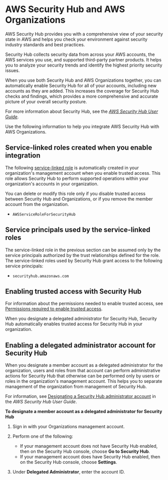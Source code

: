 # AWS Security Hub and AWS Organizations<a name="services-that-can-integrate-securityhub"></a>

AWS Security Hub provides you with a comprehensive view of your security state in AWS and helps you check your environment against security industry standards and best practices\.

Security Hub collects security data from across your AWS accounts, the AWS services you use, and supported third\-party partner products\. It helps you to analyze your security trends and identify the highest priority security issues\.

When you use both Security Hub and AWS Organizations together, you can automatically enable Security Hub for all of your accounts, including new accounts as they are added\. This increases the coverage for Security Hub checks and findings, which provides a more comprehensive and accurate picture of your overall security posture\.

For more information about Security Hub, see the *[AWS Security Hub User Guide](https://docs.aws.amazon.com/securityhub/latest/userguide/)*\.

Use the following information to help you integrate AWS Security Hub with AWS Organizations\.



## Service\-linked roles created when you enable integration<a name="integrate-enable-slr-securityhub"></a>

The following [service\-linked role](https://docs.aws.amazon.com/IAM/latest/UserGuide/using-service-linked-roles.html) is automatically created in your organization's management account when you enable trusted access\. This role allows Security Hub to perform supported operations within your organization's accounts in your organization\.

You can delete or modify this role only if you disable trusted access between Security Hub and Organizations, or if you remove the member account from the organization\.
+ `AWSServiceRoleForSecurityHub`

## Service principals used by the service\-linked roles<a name="integrate-enable-svcprin-securityhub"></a>

The service\-linked role in the previous section can be assumed only by the service principals authorized by the trust relationships defined for the role\. The service\-linked roles used by Security Hub grant access to the following service principals:
+ `securityhub.amazonaws.com`

## Enabling trusted access with Security Hub<a name="integrate-enable-ta-securityhub"></a>

For information about the permissions needed to enable trusted access, see [Permissions required to enable trusted access](orgs_integrate_services.md#orgs_trusted_access_perms)\.

When you designate a delegated administrator for Security Hub, Security Hub automatically enables trusted access for Security Hub in your organization\.

## Enabling a delegated administrator account for Security Hub<a name="integrate-enable-da-securityhub"></a>

When you designate a member account as a delegated administrator for the organization, users and roles from that account can perform administrative actions for Security Hub that otherwise can be performed only by users or roles in the organization's management account\. This helps you to separate management of the organization from management of Security Hub\.

For information, see [Designating a Security Hub administrator account](https://docs.aws.amazon.com/securityhub/latest/userguide/designate-orgs-admin-account.html) in the *AWS Security Hub User Guide*\.

**To designate a member account as a delegated administrator for Security Hub**

1. Sign in with your Organizations management account\.

1. Perform one of the following:
   + If your management account does not have Security Hub enabled, then on the Security Hub console, choose **Go to Security Hub**\.
   + If your management account does have Security Hub enabled, then on the Security Hub console, choose **Settings**\.

1. Under **Delegated Administrator**, enter the account ID\.
